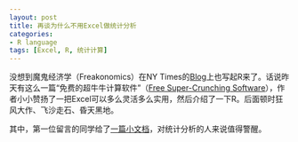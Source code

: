 ```yaml
---
layout: post
title: 再谈为什么不用Excel做统计分析
categories:
- R language
tags: [Excel, R, 统计计算]
---
```


没想到魔鬼经济学（Freakonomics）在NY Times的[Blog](http://freakonomics.blogs.nytimes.com/)上也写起R来了。话说昨天有这么一篇“免费的超牛牛计算软件”（[Free Super-Crunching Software](http://freakonomics.blogs.nytimes.com/2008/10/06/free-super-crunching-software/)），作者小小赞扬了一把Excel可以多么灵活多么实用，然后介绍了一下R。后面顿时狂风大作、飞沙走石、昏天黑地。

其中，第一位留言的同学给了[一篇小文档](http://pages.stern.nyu.edu/~jsimonof/classes/1305/pdf/excelreg.pdf)，对统计分析的人来说值得警醒。

